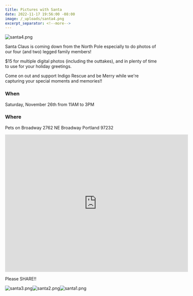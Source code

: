 ```yaml
---
title: Pictures with Santa
date: 2022-11-17 19:56:00 -08:00
image: /_uploads/santa4.png
excerpt_separator: <!--more-->
---
```

![santa4.png](/uploads/santa4.png)

Santa Claus is coming down from the North Pole especially to do photos of our four (and two) legged family members!
<!--more-->

$15 for multiple digital photos (including the outtakes), and in plenty of time to use for your holiday greetings.

Come on out and support Indigo Rescue and be Merry while we're capturing your special moments and memories!!

### When

Saturday, November 26th from 11AM to 3PM

### Where

Pets on Broadway
2762 NE Broadway
Portland 97232
<iframe src="https://www.google.com/maps/embed?pb=!1m18!1m12!1m3!1d1397.3826808358676!2d-122.63808414178514!3d45.534927094775476!2m3!1f0!2f0!3f0!3m2!1i1024!2i768!4f13.1!3m3!1m2!1s0x5495a0ce9ee5d2f1%3A0x990e6a35e743384c!2sPets%20on%20Broadway!5e0!3m2!1sen!2sus!4v1668744310413!5m2!1sen!2sus" width="600" height="450" style="border:0;" allowfullscreen="" loading="lazy" referrerpolicy="no-referrer-when-downgrade"></iframe>

Please SHARE!!

![santa3.png](/uploads/santa3.png)![santa2.png](/uploads/santa2.png)![santa1.png](/uploads/santa1.png)
